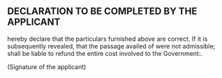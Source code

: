 ## DECLARATION TO BE COMPLETED BY THE APPLICANT

hereby declare that the particulars furnished above are correct. If it is subsequently revealed, that the passage availed of were not admissible; shall be liable to refund the entire cost involved to the Government:.

(Signature of the applicant)
